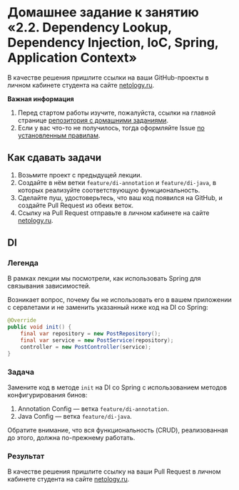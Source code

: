 # Домашнее задание к занятию «2.2. Dependency Lookup, Dependency Injection, IoC, Spring, Application Context»

В качестве решения пришлите ссылки на ваши GitHub-проекты в личном кабинете студента на сайте [netology.ru](https://netology.ru).

**Важная информация**

1. Перед стартом работы изучите, пожалуйста, ссылки на главной странице [репозитория с домашними заданиями](../README.md).
2. Если у вас что-то не получилось, тогда оформляйте Issue [по установленным правилам](../report-requirements.md).

## Как сдавать задачи

1. Возьмите проект с предыдущей лекции.
1. Создайте в нём ветки `feature/di-annotation` и `feature/di-java`, в которых реализуйте соответствующую функциональность.
1. Сделайте пуш, удостоверьтесь, что ваш код появился на GitHub, и создайте Pull Request из обеих веток.
1. Ссылку на Pull Request отправьте в личном кабинете на сайте [netology.ru](https://netology.ru).

## DI

### Легенда

В рамках лекции мы посмотрели, как использовать Spring для связывания зависимостей.

Возникает вопрос, почему бы не использовать его в вашем приложении с сервлетами и не заменить указанный ниже код на DI со Spring:
```java
@Override
public void init() {
    final var repository = new PostRepository();
    final var service = new PostService(repository);
    controller = new PostController(service);
}
```

### Задача

Замените код в методе `init` на DI со Spring с использованием методов конфигурирования бинов:

1. Annotation Config — ветка `feature/di-annotation`.
1. Java Config — ветка `feature/di-java`.

Обратите внимание, что вся функциональность (CRUD), реализованная до этого, должна по-прежнему работать.

### Результат

В качестве решения пришлите ссылку на ваши Pull Request в личном кабинете студента на сайте [netology.ru](https://netology.ru).